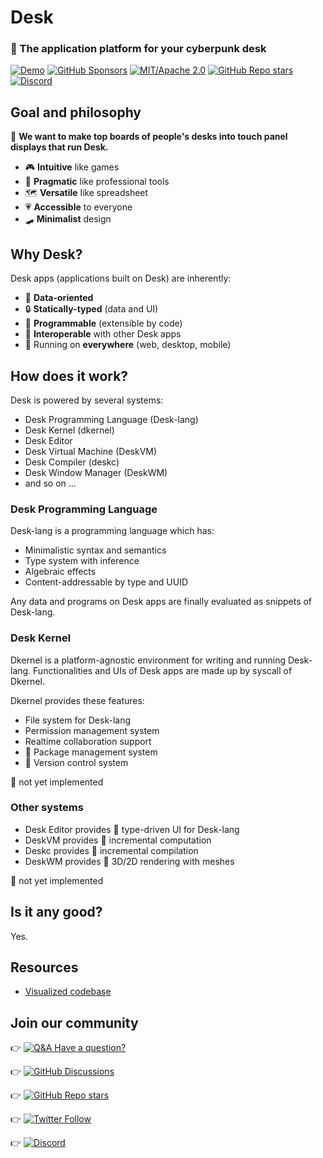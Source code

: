 # Desk

### 🔮 The application platform for your cyberpunk desk

[![Demo](https://img.shields.io/badge/Desk--X-Wasm+WebGL2-grey?labelColor=b236a6)](https://desk-x.com)
[![GitHub Sponsors](https://img.shields.io/github/sponsors/ryo33?color=ffc5cd&labelColor=2a4638)](https://github.com/sponsors/ryo33)
[![MIT/Apache 2.0](https://img.shields.io/badge/license-MIT%2FApache--2.0-blue.svg?style=flat)](https://github.com/Hihaheho/Desk/blob/main/LICENSE)
[![GitHub Repo stars](https://img.shields.io/github/stars/Hihaheho/Desk?style=social&color=yellow)](https://github.com/Hihaheho/Desk)
[![Discord](https://img.shields.io/discord/808315755460165683?color=6A7EC2&label=&logo=discord&logoColor=ffffff&labelColor=4e5af0&style=flat)](https://discord.gg/egTTeg7DRp)

## Goal and philosophy

🎯 **We want to make top boards of people's desks into touch panel displays that run Desk.**

- 🎮 **Intuitive** like games
- 🥼 **Pragmatic** like professional tools
- 🗺️️ **Versatile** like spreadsheet
- 💗 **Accessible** to everyone
- 🛹 **Minimalist** design

## Why Desk?

Desk apps (applications built on Desk) are inherently:

- 🎼 **Data-oriented**
- 🔒 **Statically-typed** (data and UI)
- 🤖 **Programmable** (extensible by code)
- 🧲 **Interoperable** with other Desk apps
- 📱 Running on **everywhere** (web, desktop, mobile)

## How does it work?

Desk is powered by several systems:

- Desk Programming Language (Desk-lang)
- Desk Kernel (dkernel)
- Desk Editor
- Desk Virtual Machine (DeskVM)
- Desk Compiler (deskc)
- Desk Window Manager (DeskWM)
- and so on ...

### Desk Programming Language

Desk-lang is a programming language which has:

- Minimalistic syntax and semantics
- Type system with inference
- Algebraic effects
- Content-addressable by type and UUID

Any data and programs on Desk apps are finally evaluated as snippets of Desk-lang.

### Desk Kernel

Dkernel is a platform-agnostic environment for writing and running Desk-lang. Functionalities and UIs of Desk apps are made up by syscall of Dkernel.

Dkernel provides these features:

- File system for Desk-lang
- Permission management system
- Realtime collaboration support
- 🚧 Package management system
- 🚧 Version control system

🚧 not yet implemented

### Other systems

- Desk Editor provides 🚧 type-driven UI for Desk-lang
- DeskVM provides 🚧 incremental computation
- Deskc provides 🚧 incremental compilation
- DeskWM provides 🚧 3D/2D rendering with meshes

🚧 not yet implemented

## Is it any good?

Yes.

## Resources

- [Visualized codebase](https://mango-dune-07a8b7110.1.azurestaticapps.net/?repo=Hihaheho%2FDesk)

## Join our community

👉 [![Q&A Have a question?](https://img.shields.io/badge/Q%26A-Have%20a%20question%3F-yellowgreen?style=social&logo=github)](https://github.com/Hihaheho/Desk/discussions/new?category=q-a)

👉 [![GitHub Discussions](https://img.shields.io/github/discussions/Hihaheho/Desk?logo=GitHub&style=social)](https://github.com/Hihaheho/Desk/discussions)

👉 [![GitHub Repo stars](https://img.shields.io/github/stars/Hihaheho/Desk?style=social)](https://github.com/Hihaheho/Desk)

👉 [![Twitter Follow](https://img.shields.io/twitter/follow/HihahehoStudio?style=social)](https://twitter.com/HihahehoStudio)

👉 [![Discord](https://img.shields.io/discord/808315755460165683?color=6A7EC2&label=&logo=discord&logoColor=ffffff&labelColor=4e5af0&style=for-the-badge)](https://discord.gg/egTTeg7DRp)
